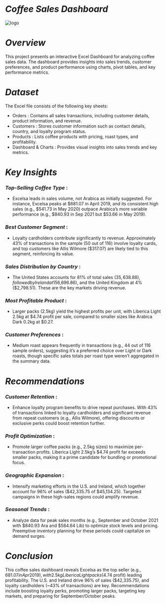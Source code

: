 # ***Coffee Sales Dashboard***

![logo](logo.avif)

# ***Overview***
This project presents an interactive Excel Dashboard for analyzing coffee sales data. The dashboard provides insights into sales trends, customer preferences, and product performance using charts, pivot tables, and key performance metrics.

# ***Dataset***

The Excel file consists of the following key sheets:
- Orders : Contains all sales transactions, including customer details, product information, and revenue.
- Customers : Stores customer information such as contact details, country, and loyalty program status.
- Products : Lists coffee products with pricing, roast types, and profitability.
- Dashboard & Charts : Provides visual insights into sales trends and key metrics.

# ***Key Insights***

### *Top-Selling Coffee Type* : 
- Excelsa leads in sales volume, not Arabica as initially suggested. For instance, Excelsa peaks at $681.07 in April 2019, and its consistent high sales (e.g., $541.73 in May 2020) outpace Arabica’s more variable performance (e.g., $840.93 in Sep 2021 but $53.66 in May 2019).

### *Best Customer Segment* : 
- Loyalty cardholders contribute significantly to revenue. Approximately 43% of transactions in the sample (50 out of 116) involve loyalty cards, and top customers like Allis Wilmore ($317.07) are likely tied to this segment, reinforcing its value.

### *Sales Distribution by Country* :
- The United States accounts for 81% of total sales ($35,638.88), followed by Ireland at 15% ($6,696.86), and the United Kingdom at 4% ($2,798.51). These are the key markets driving revenue.

### *Most Profitable Product* :
- Larger packs (2.5kg) yield the highest profits per unit, with Liberica Light 2.5kg at $4.74 profit per sale, compared to smaller sizes like Arabica Dark 0.2kg at $0.27.

### *Customer Preferences* :
- Medium roast appears frequently in transactions (e.g., 44 out of 116 sample orders), suggesting it’s a preferred choice over Light or Dark roasts, though specific sales totals per roast type weren’t aggregated in the summary data.

# ***Recommendations***

### *Customer Retention* : 
- Enhance loyalty program benefits to drive repeat purchases. With 43% of transactions linked to loyalty cardholders and significant revenue from repeat customers (e.g., Allis Wilmore), offering discounts or exclusive perks could boost retention further.

### *Profit Optimization* : 
- Promote larger coffee packs (e.g., 2.5kg sizes) to maximize per-transaction profits. Liberica Light 2.5kg’s $4.74 profit far exceeds smaller packs, making it a prime candidate for bundling or promotional focus.

### *Geographic Expansion* : 
- Intensify marketing efforts in the U.S. and Ireland, which together account for 96% of sales ($42,335.75 of $45,134.25). Targeted campaigns in these high-sales regions could amplify revenue.

### *Seasonal Trends* : 
- Analyze data for peak sales months (e.g., September and October 2021 with $840.93 Ara and $584.64 Lib) to optimize stock levels and pricing. Preemptive inventory planning for these periods could capitalize on demand surges.

# *Conclusion*

This coffee sales dashboard reveals Excelsa as the top seller (e.g., $681.07 in Apr 2019), with 2.5kg Liberica Light packs ($4.74 profit) leading profitability. The U.S. and Ireland drive 96% of sales ($42,335.75), and loyalty cardholders (~43% of transactions) are key. Recommendations include boosting loyalty perks, promoting larger packs, targeting key markets, and preparing for September/October peaks. 



